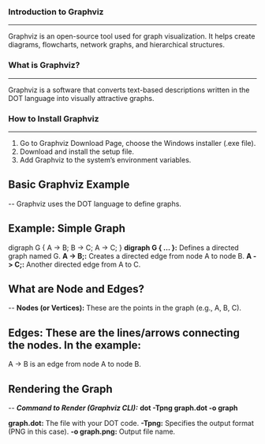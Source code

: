 ### Introduction to Graphviz
---

Graphviz is an open-source tool used for graph visualization. It helps create diagrams, flowcharts, network graphs, and hierarchical structures.

### What is Graphviz?
---

Graphviz is a software that converts text-based descriptions written in the DOT language into visually attractive graphs.

### How to Install Graphviz
---

1. Go to Graphviz Download Page, choose the Windows installer (.exe file).
2. Download and install the setup file.
3. Add Graphviz to the system’s environment variables.

## Basic Graphviz Example
--
Graphviz uses the DOT language to define graphs.

**Example: Simple Graph**
--
digraph G {
    A -> B;
    B -> C;
    A -> C;
}
**digraph G { ... }:** Defines a directed graph named G.
**A -> B;:** Creates a directed edge from node A to node B.
**A -> C;:** Another directed edge from A to C.

## What are Node and Edges?
--
**Nodes (or Vertices):** These are the points in the graph (e.g., A, B, C).

**Edges:** These are the lines/arrows connecting the nodes. In the example:
--

A -> B is an edge from node A to node B.

## Rendering the Graph
--
***Command to Render (Graphviz CLI):***
**dot -Tpng graph.dot -o graph**

**graph.dot:** The file with your DOT code.
**-Tpng:** Specifies the output format (PNG in this case).
**-o graph.png:** Output file name.
